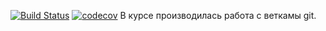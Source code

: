 [![Build Status](https://travis-ci.org/Cortez21/job4j.svg?branch=master)](https://travis-ci.org/Cortez21/job4j)
[![codecov](https://codecov.io/gh/Cortez21/job4j/branch/master/graph/badge.svg)](https://codecov.io/gh/Cortez21/job4j)
В курсе производилась работа с веткамы git.